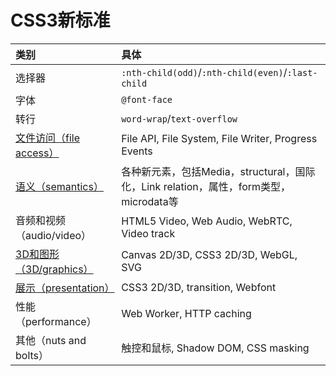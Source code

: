 # CSS3新标准

| **类别** | **具体** |
| :--- | :--- |
| 选择器 | `:nth-child(odd)`/`:nth-child(even)`/`:last-child` |
| 字体 | `@font-face` |
| 转行 | `word-wrap`/`text-overflow` |
| [文件访问（file access）]() | File API, File System, File Writer, Progress Events |
| [语义（semantics）](./HTML5语义.md) | 各种新元素，包括Media，structural，国际化，Link relation，属性，form类型，microdata等 |
| 音频和视频（audio/video） | HTML5 Video, Web Audio, WebRTC, Video track |
| [3D和图形（3D/graphics）]() | Canvas 2D/3D, CSS3 2D/3D, WebGL, SVG |
| [展示（presentation）]() | CSS3 2D/3D, transition, Webfont |
| 性能（performance） | Web Worker, HTTP caching |
| 其他（nuts and bolts） | 触控和鼠标, Shadow DOM, CSS masking |

